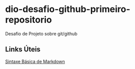 # dio-desafio-github-primeiro-repositorio
Desafio de Projeto sobre git/github

## Links Úteis
[Sintaxe Básica de Markdown](https://www.markdownguide.org/basic-syntax/)
